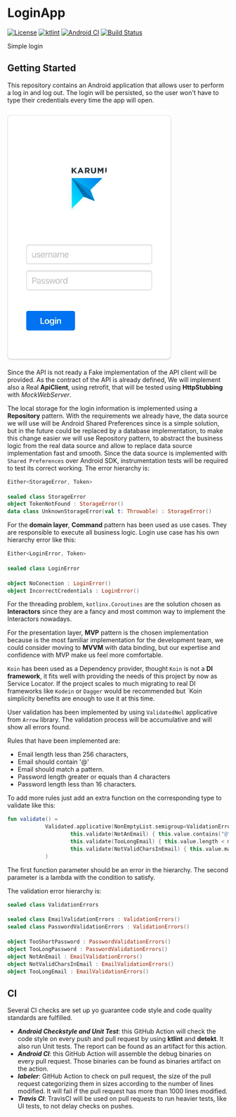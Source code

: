 # LoginApp

[![License](https://img.shields.io/github/license/IkariMeister/LoginApp.svg?style=flat-square)](LICENSE)
[![ktlint](https://img.shields.io/badge/code%20style-%E2%9D%A4-FF4081.svg)](https://ktlint.github.io/)
[![Android CI](https://github.com/Ikarimeister/LoginApp/workflows/Android%20CI/badge.svg)](https://github.com/Ikarimeister/LoginApp/actions)
[![Build Status](https://travis-ci.com/IkariMeister/LoginApp.svg?branch=master)](https://travis-ci.com/IkariMeister/LoginApp)

Simple login 

## Getting Started

This repository contains an Android application that allows user to perform a log in and log out. The login will be persisted, so the user won't have to type their credentials every time the app will open.

![UIpreview](docs/UIpreview.png) 

Since the API is not ready a Fake implementation of the API client will be provided. As the contract of the API is already defined, We will implement also a Real **ApiClient**, using retrofit, that will be tested using **HttpStubbing** with _MockWebServer_.

The local storage for the login information is implemented using a **Repository** pattern. With the requirements we already have, the data source we will use will be Android Shared Preferences since is a simple solution, but in the future could be replaced by a database implementation, to make this change easier we will use Repository pattern, to abstract the business logic from the real data source and allow to replace data source implementation fast and smooth.
Since the data source is implemented with `Shared Preferences` over Android SDK, instrumentation tests will be required to test its correct working. The error hierarchy is:

```kotlin
Either<StorageError, Token>

sealed class StorageError
object TokenNotFound : StorageError()
data class UnknownStorageError(val t: Throwable) : StorageError()
```
For the **domain layer**, **Command** pattern has been used as use cases. They are responsible to execute all business logic. Login use case has his own hierarchy error like this:

```kotlin
Either<LoginError, Token>

sealed class LoginError

object NoConection : LoginError()
object IncorrectCredentials : LoginError()
```

For the threading problem, `kotlinx.Coroutines` are the solution chosen as **Interactors** since they are a fancy and most common way to implement the Interactors nowadays.

For the presentation layer, **MVP** pattern is the chosen implementation because is the most familiar implementation for the development team, we could consider moving to **MVVM** with data binding, but our expertise and confidence with MVP make us feel more comfortable.

`Koin` has been used as a Dependency provider, thought `Koin` is not a **DI framework**, it fits well with providing the needs of this project by now as Service Locator. If the project scales to much migrating to real DI frameworks like `Kodein` or `Dagger` would be recommended but `Koin simplicity benefits are enough to use it at this time.

User validation has been implemented by using `ValidatedNel` applicative from `Arrow` library. The validation process will be accumulative and will show all errors found.

Rules that have been implemented are:
* Email length less than 256 characters,
* Email should contain '@'
* Email should match a pattern.
* Password length greater or equals than 4 characters
* Password length less than 16 characters.

To add more rules just add an extra function on the corresponding type to validate like this: 

```kotlin
fun validate() =
            Validated.applicative(NonEmptyList.semigroup<ValidationErrors>()).mapN(
                    this.validate(NotAnEmail) { this.value.contains("@") },
                    this.validate(TooLongEmail) { this.value.length < maxLength },
                    this.validate(NotValidCharsInEmail) { this.value.matches(EMAIL_REGEX.toRegex()) }
            )
```
The first function parameter should be an error in the hierarchy. The second parameter is a lambda with the condition to satisfy. 

The validation error hierarchy is:
```kotlin
sealed class ValidationErrors

sealed class EmailValidationErrors : ValidationErrors()
sealed class PasswordValidationErrors : ValidationErrors()

object TooShortPassword : PasswordValidationErrors()
object TooLongPassword : PasswordValidationErrors()
object NotAnEmail : EmailValidationErrors()
object NotValidCharsInEmail : EmailValidationErrors()
object TooLongEmail : EmailValidationErrors()
```

## CI

Several CI checks are set up yo guarantee code style and code quality standards are fulfilled.

* **_Android Checkstyle and Unit Test_**: this GitHub Action will check the code style on every push and pull request by using **ktlint** and **detekt**. It also run Unit tests. The report can be found as an artifact for this action.
* **_Android CI_**: this GitHub Action will assemble the debug binaries on every pull request. Those binaries can be found as binaries artifact on the action.
* **_labeler_**: GitHub Action to check on pull request, the size of the pull request categorizing them in sizes according to the number of lines modified. It will fail if the pull request has more than 1000 lines modified.
* **_Travis CI_**: TravisCI will be used on pull requests to run heavier tests, like UI tests, to not delay checks on pushes.


